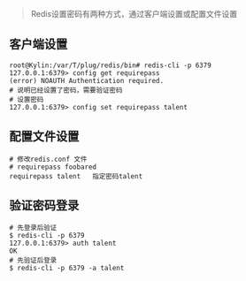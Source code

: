 > Redis设置密码有两种方式，通过客户端设置或配置文件设置

## 客户端设置
```
root@Kylin:/var/T/plug/redis/bin# redis-cli -p 6379
127.0.0.1:6379> config get requirepass
(error) NOAUTH Authentication required.
# 说明已经设置了密码，需要验证密码
# 设置密码
127.0.0.1:6379> config set requirepass talent
```
## 配置文件设置
```
# 修改redis.conf 文件
# requirepass foobared
requirepass talent   指定密码talent
```

## 验证密码登录
```
# 先登录后验证
$ redis-cli -p 6379
127.0.0.1:6379> auth talent
OK
# 先验证后登录
$ redis-cli -p 6379 -a talent
```